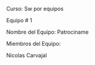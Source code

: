 Curso: Sw por equipos

Equipo # 1

Nombre del Equipo: Patrociname

Miembros del Equipo:

Nicolas Carvajal
